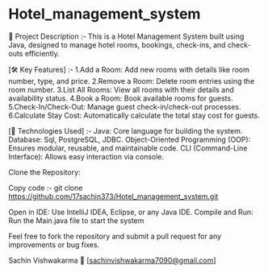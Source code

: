 # Hotel_management_system

📄 Project Description :-
This is a Hotel Management System built using Java, designed to manage hotel rooms, bookings, check-ins, and check-outs efficiently.

[🛠️ Key Features] :-
1.Add a Room: Add new rooms with details like room number, type, and price.
2.Remove a Room: Delete room entries using the room number.
3.List All Rooms: View all rooms with their details and availability status.
4.Book a Room: Book available rooms for guests.
5.Check-In/Check-Out: Manage guest check-in/check-out processes.
6.Calculate Stay Cost: Automatically calculate the total stay cost for guests.

[🚀 Technologies Used] :-
Java: Core language for building the system.
Database: Sql, PostgreSQL, JDBC.
Object-Oriented Programming (OOP): Ensures modular, reusable, and maintainable code.
CLI (Command-Line Interface): Allows easy interaction via console.

[⚙️ How to Run the Project]:-
Clone the Repository:

Copy code :- git clone https://github.com/17sachin373/Hotel_management_system.git

Open in IDE: Use IntelliJ IDEA, Eclipse, or any Java IDE.
Compile and Run: Run the Main.java file to start the system

[🧑‍💻 Contributing]:-
Feel free to fork the repository and submit a pull request for any improvements or bug fixes.

[📬 Contact]:-
Sachin Vishwakarma
📧 [sachinvishwakarma7090@gmail.com]
